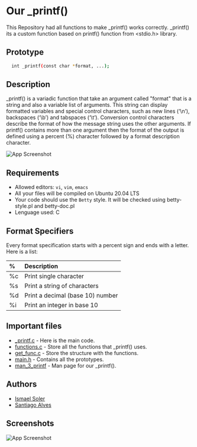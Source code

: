 
# Our _printf()
This Repository had all functions to make _printf() works correctly. _printf() its a custom function based on printf() function from <stdio.h> library.
 

## Prototype

```bash
  int _printf(const char *format, ...); 
```
    
## Description
_printf() is a variadic function that take an argument called "format" that is a string and also a variable list of arguments. This string can display formatted variables and special control characters, such as new lines (‘\n’), backspaces (‘\b’) and tabspaces (‘\t’). Conversion control characters describe the format of how the message string uses the other arguments. If printf() contains more than one argument then the format of the output is defined using a percent (%) character followed by a format description character.



![App Screenshot](https://cdn.discordapp.com/attachments/426884073328214017/996107038352494663/unknown.png)
## Requirements

- Allowed editors: `vi`, `vim`, `emacs`
- All your files will be compiled on Ubuntu 20.04 LTS
- Your code should use the `Betty` style. It will be checked using betty-style.pl and betty-doc.pl
- Lenguage used: C


## Format Specifiers

Every format specification starts with a percent sign and ends with a letter. Here is a list:


|  %        | Description                |
| :-------- | :------------------------- |
| %c        | Print single character |
| %s        | Print a string of characters |
| %d        | Print a decimal (base 10) number|
| %i        | Print an integer in base 10|


## Important files

- [_printf.c](https://github.com/ismael-soler/holbertonschool-printf/blob/master/_printf.c) - Here is the main code.
- [functions.c](https://github.com/ismael-soler/holbertonschool-printf/blob/master/functions.c) - Store all the functions that _printf() uses.
- [get_func.c](https://github.com/ismael-soler/holbertonschool-printf/blob/master/get_func.c) - Store the structure with the functions.
- [main.h](https://github.com/ismael-soler/holbertonschool-printf/blob/master/main.h) - Contains all the prototypes.
- [man_3_printf](https://github.com/ismael-soler/holbertonschool-printf/blob/master/man_3_printf) - Man page for our _printf().
## Authors

- [Ismael Soler](https://github.com/ismael-soler)
- [Santiago Alves](https://github.com/santialvesz)


## Screenshots

![App Screenshot](https://via.placeholder.com/468x300?text=App+Screenshot+Here)

